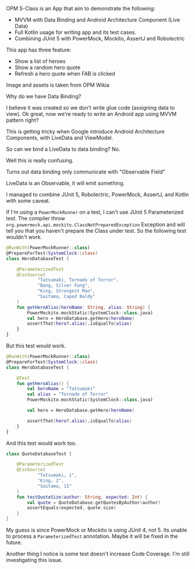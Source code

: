 OPM S-Class is an App that aim to demonstrate the following:

- MVVM with Data Binding and Android Architecture Component (Live Data)
- Full Kotlin usage for writing app and its test cases.
- Combining JUnit 5 with PowerMock, Mockito, AssertJ and Robolectric

This app has three feature:

- Show a list of heroes
- Show a random hero quote
- Refresh a hero quote when FAB is clicked

Image and assets is taken from OPM Wikia

Why do we have Data Binding?

I believe it was created so we don't write glue code (assigning data to view). Ok great, now we're ready to write an Android app using MVVM pattern right?

This is getting tricky when Google introduce Android Architecture Components, with LiveData and ViewModel.

So can we bind a LiveData to data binding? No.

Well this is really confusing.

Turns out data binding only communicate with "Observable Field"

LiveData is an Observable, it will emit something.

I managed to combine JUnit 5, Robolectric, PowerMock, AssertJ, and Kotlin with some caveat.

If I'm using a `PowerMockRunner` on a test, I can't use JUnit 5 Parameterized test. The compiler throw `org.powermock.api.mockito.ClassNotPreparedException` Exception and will tell you that you haven't prepare the Class under test. So the following test wouldn't work.

```kotlin
@RunWith(PowerMockRunner::class)
@PrepareForTest(SystemClock::class)
class HeroDatabaseTest {

    @ParameterizedTest
    @CsvSource(
            "Tatsumaki, Tornado of Terror",
            "Bang, Silver Fang",
            "King, Strongest Man",
            "Saitama, Caped Baldy"
    )
    fun getHeroAlias(heroName: String, alias: String) {
        PowerMockito.mockStatic(SystemClock::class.java)
        val hero = HeroDatabase.getHero(heroName)
        assertThat(hero?.alias).isEqualTo(alias)
    }
}
```

But this test would work.

```kotlin
@RunWith(PowerMockRunner::class)
@PrepareForTest(SystemClock::class)
class HeroDatabaseTest {

    @Test
    fun getHeroAlias() {
        val heroName = "Tatsumaki"
        val alias = "Tornado of Terror"
        PowerMockito.mockStatic(SystemClock::class.java)

        val hero = HeroDatabase.getHero(heroName)

        assertThat(hero?.alias).isEqualTo(alias)
    }
}

```

And this test would work too.

```kotlin
class QuoteDatabaseTest {

    @ParameterizedTest
    @CsvSource(
            "Tatsumaki, 1",
            "King, 2",
            "Saitama, 11"
    )
    fun testQuoteSize(author: String, expected: Int) {
        val quote = QuoteDatabase.getQuotesByAuthor(author)
        assertEquals(expected, quote.size)
    }
}
```

My guess is since PowerMock or Mockito is using JUnit 4, not 5. Its unable to process a `ParameterizedTest` annotation. Maybe it will be fixed in the future.

Another thing I notice is some test doesn't increase Code Coverage. I'm still investigating this issue.